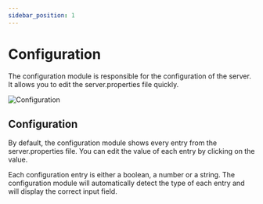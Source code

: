 ```yaml
---
sidebar_position: 1
---
```


# Configuration

The configuration module is responsible for the configuration of the server. It allows you to edit the server.properties file quickly.

![Configuration](/img/screenshots/configuration.png)

## Configuration

By default, the configuration module shows every entry from the server.properties file. You can edit the value of each entry by clicking on the value.

Each configuration entry is either a boolean, a number or a string. The configuration module will automatically detect the type of each entry and will display the correct input field.